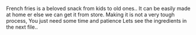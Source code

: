French fries is a beloved snack from kids to old ones..
It can be easily made at home er else we can get it from store.
Making it is not a very tough process, You just need some time and patience
Lets see the ingredients in the next file..